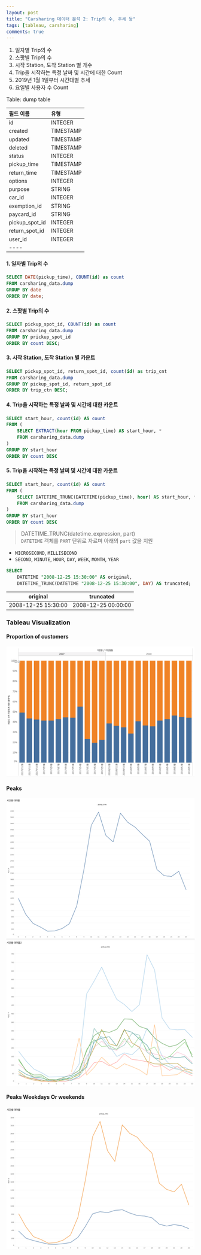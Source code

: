 ```yaml
---
layout: post
title: "Carsharing 데이터 분석 2: Trip의 수, 추세 등"
tags: [tableau, carsharing]
comments: true
---
```


1. 일자별 Trip의 수
2. 스팟별 Trip의 수
3. 시작 Station, 도착 Station 별 개수
4. Trip을 시작하는 특정 날짜 및 시간에 대한 Count
5. 2019년 1월 1일부터 시간대별 추세
6. 요일별 사용자 수 Count


Table: dump table

| 필드 이름 | 유형 |
|:---|:---|
| id  | INTEGER  |
| created  | TIMESTAMP  |
| updated  | TIMESTAMP  |
| deleted  | TIMESTAMP  |
| status  | INTEGER  |
| pickup_time  | TIMESTAMP  |
| return_time  | TIMESTAMP  |
| options  | INTEGER  |
| purpose  | STRING  |
| car_id  | INTEGER  |
| exemption_id  | STRING  |
| paycard_id  | STRING  |
| pickup_spot_id  | INTEGER  |
| return_spot_id  | INTEGER  |
| user_id  | INTEGER  |
|----

#### 1. 일자별 Trip의 수

```sql
SELECT DATE(pickup_time), COUNT(id) as count
FROM carsharing_data.dump
GROUP BY date
ORDER BY date;
```

#### 2. 스팟별 Trip의 수

```sql
SELECT pickup_spot_id, COUNT(id) as count
FROM carsharing_data.dump
GROUP BY prickup_spot_id
ORDER BY count DESC;
```

#### 3. 시작 Station, 도착 Station 별 카운트

```sql
SELECT pickup_spot_id, return_spot_id, count(id) as trip_cnt
FROM carsharing_data.dump
GROUP BY pickup_spot_id, return_spot_id
ORDER BY trip_ctn DESC;
```

#### 4. Trip을 시작하는 특정 날짜 및 시간에 대한 카운트

```sql
SELECT start_hour, count(id) AS count
FROM (
    SELECT EXTRACT(hour FROM pickup_time) AS start_hour, *
    FROM carsharing_data.dump
)
GROUP BY start_hour
ORDER BY count DESC
```

#### 5. Trip을 시작하는 특정 날찌 및 시간에 대한 카운트 

```sql
SELECT start_hour, count(id) AS count
FROM (
    SELECT DATETIME_TRUNC(DATETIME(pickup_time), hour) AS start_hour, *
    FROM carsharing_data.dump
)
GROUP BY start_hour
ORDER BY count DESC
```

> DATETIME_TRUNC(datetime_expression, part)  
> `DATETIME` 객체를 `PART` 단위로 자르며 아래의 `part` 값을 지원
- `MICROSECOND`, `MILLISECOND`
- `SECOND`, `MINUTE`, `HOUR`, `DAY`, `WEEK`, `MONTH`, `YEAR`

```sql
SELECT 
    DATETIME "2008-12-25 15:30:00" AS original,
    DATETIME_TRUNC(DATETIME "2008-12-25 15:30:00", DAY) AS truncated;
```

| original            | truncated           |
|---------------------|---------------------|
| 2008-12-25 15:30:00 | 2008-12-25 00:00:00 |


### Tableau Visualization

#### Proportion of customers
![정회원/준회원 비율](../images/2019-03-17-carsharing-data-analysis-회원변동.png)

#### Peaks
![PickupTime1](../images/2019-04-16-pickup-time-1.png)
![PickupTime2](../images/2019-04-16-pickup-time-2.png)

#### Peaks Weekdays Or weekends
![PickupTime3](../images/2019-04-16-3-Weekday-or-Weekends.png)